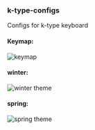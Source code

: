 ### k-type-configs
Configs for k-type keyboard

#### Keymap:
![keymap](https://raw.githubusercontent.com/goldins/k-type-configs/master/keymap.png)

#### winter:
![winter theme](https://raw.githubusercontent.com/goldins/k-type-configs/master/winter/winter_visuals.png)

#### spring:
![spring theme](https://raw.githubusercontent.com/goldins/k-type-configs/master/spring/spring.png)
